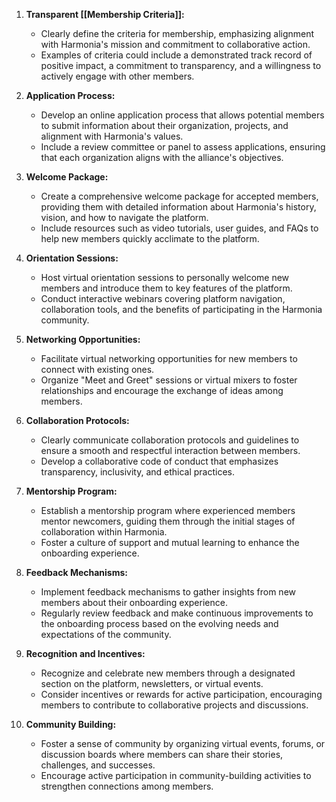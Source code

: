 1. **Transparent [[Membership Criteria]]:**
    
    - Clearly define the criteria for membership, emphasizing alignment with Harmonia's mission and commitment to collaborative action.
    - Examples of criteria could include a demonstrated track record of positive impact, a commitment to transparency, and a willingness to actively engage with other members.
2. **Application Process:**
    
    - Develop an online application process that allows potential members to submit information about their organization, projects, and alignment with Harmonia's values.
    - Include a review committee or panel to assess applications, ensuring that each organization aligns with the alliance's objectives.
3. **Welcome Package:**
    
    - Create a comprehensive welcome package for accepted members, providing them with detailed information about Harmonia's history, vision, and how to navigate the platform.
    - Include resources such as video tutorials, user guides, and FAQs to help new members quickly acclimate to the platform.
4. **Orientation Sessions:**
    
    - Host virtual orientation sessions to personally welcome new members and introduce them to key features of the platform.
    - Conduct interactive webinars covering platform navigation, collaboration tools, and the benefits of participating in the Harmonia community.
5. **Networking Opportunities:**
    
    - Facilitate virtual networking opportunities for new members to connect with existing ones.
    - Organize "Meet and Greet" sessions or virtual mixers to foster relationships and encourage the exchange of ideas among members.
6. **Collaboration Protocols:**
    
    - Clearly communicate collaboration protocols and guidelines to ensure a smooth and respectful interaction between members.
    - Develop a collaborative code of conduct that emphasizes transparency, inclusivity, and ethical practices.
7. **Mentorship Program:**
    
    - Establish a mentorship program where experienced members mentor newcomers, guiding them through the initial stages of collaboration within Harmonia.
    - Foster a culture of support and mutual learning to enhance the onboarding experience.
8. **Feedback Mechanisms:**
    
    - Implement feedback mechanisms to gather insights from new members about their onboarding experience.
    - Regularly review feedback and make continuous improvements to the onboarding process based on the evolving needs and expectations of the community.
9. **Recognition and Incentives:**
    
    - Recognize and celebrate new members through a designated section on the platform, newsletters, or virtual events.
    - Consider incentives or rewards for active participation, encouraging members to contribute to collaborative projects and discussions.
10. **Community Building:**
    
    - Foster a sense of community by organizing virtual events, forums, or discussion boards where members can share their stories, challenges, and successes.
    - Encourage active participation in community-building activities to strengthen connections among members.
